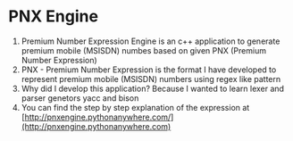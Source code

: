 
# PNX Engine

1. Premium Number Expression Engine is an c++ application to generate premium mobile (MSISDN) numbes based on given PNX (Premium Number Expression)
2. PNX - Premium Number Expression is the format I have developed to represent premium mobile (MSISDN) numbers using regex like pattern
3. Why did I develop this application? Because I wanted to learn lexer and parser genetors yacc and bison
4. You can find the step by step explanation of the expression at [http://pnxengine.pythonanywhere.com/](http://pnxengine.pythonanywhere.com)
